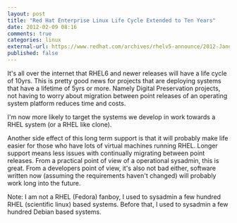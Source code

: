```yaml
---
layout: post
title: "Red Hat Enterprise Linux Life Cycle Extended to Ten Years"
date: 2012-02-09 08:16
comments: true
categories: linux
external-url: https://www.redhat.com/archives/rhelv5-announce/2012-January/msg00000.html
published: false
---
```


It's all over the internet that RHEL6 and newer releases will have a
life cycle of 10yrs. This is pretty good news for projects that are
deploying systems that have a lifetime of 5yrs or more. Namely Digital
Preservation projects, not having to worry about migration between
point releases of an operating system platform reduces time and costs.

I'm now more likely to target the systems we develop in work towards a
RHEL system (or a RHEL like clone).

Another side effect of this long term support is that it will probably
make life easier for those who have lots of virtual machines running
RHEL. Longer support means less issues with continually migrating
between point releases. From a practical point of view of a
operational sysadmin, this is great. From a developers point of view,
it's also not bad either, software written now (assuming the
requirements haven't changed) will probably work long into the future.

Note: I am not a RHEL (Fedora) fanboy, I used to sysadmin a few
hundred RHEL (scientific linux) based systems. Before that, I used to
sysadmin a few hundred Debian based systems.